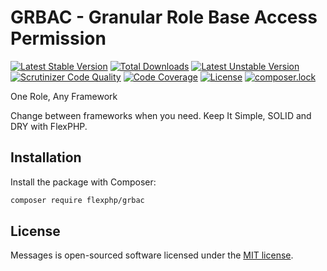 # GRBAC - Granular Role Base Access Permission

[![Latest Stable Version](https://poser.pugx.org/flexphp/grbac/v/stable)](https://packagist.org/packages/flexphp/grbac)
[![Total Downloads](https://poser.pugx.org/flexphp/grbac/downloads)](https://packagist.org/packages/flexphp/grbac)
[![Latest Unstable Version](https://poser.pugx.org/flexphp/grbac/v/unstable)](https://packagist.org/packages/flexphp/grbac)
[![Scrutinizer Code Quality](https://scrutinizer-ci.com/g/flexphp/flex-grbac/badges/quality-score.png)](https://scrutinizer-ci.com/g/flexphp/grbac)
[![Code Coverage](https://scrutinizer-ci.com/g/flexphp/flex-grbac/badges/coverage.png)](https://scrutinizer-ci.com/g/flexphp/flex-grbac)
[![License](https://poser.pugx.org/flexphp/grbac/license)](https://packagist.org/packages/flexphp/grbac)
[![composer.lock](https://poser.pugx.org/flexphp/grbac/composerlock)](https://packagist.org/packages/flexphp/grbac)

One Role, Any Framework

Change between frameworks when you need. Keep It Simple, SOLID and DRY with FlexPHP.

## Installation

Install the package with Composer:

```bash
composer require flexphp/grbac
```

## License

Messages is open-sourced software licensed under the [MIT license](https://opensource.org/licenses/MIT).
